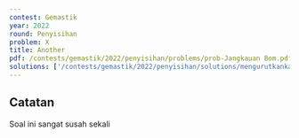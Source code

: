 ```yaml
---
contest: Gemastik
year: 2022
round: Penyisihan
problem: X
title: Another
pdf: /contests/gemastik/2022/penyisihan/problems/prob-Jangkauan Bom.pdf
solutions: ['/contests/gemastik/2022/penyisihan/solutions/mengurutkankarakter-pusingkompetitif.java']
---
```


## Catatan
Soal ini sangat susah sekali
